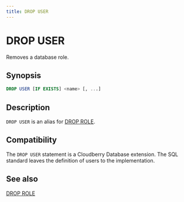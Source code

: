 ```yaml
---
title: DROP USER
---
```


# DROP USER

Removes a database role.

## Synopsis

```sql
DROP USER [IF EXISTS] <name> [, ...]
```

## Description

`DROP USER` is an alias for [DROP ROLE](/docs/sql-stmts/sql-stmt-drop-role.md).

## Compatibility

The `DROP USER` statement is a Cloudberry Database extension. The SQL standard leaves the definition of users to the implementation.

## See also

[DROP ROLE](/docs/sql-stmts/sql-stmt-drop-role.md)
